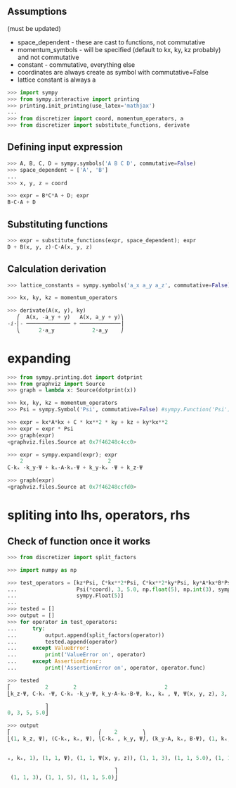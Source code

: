 ## Assumptions
(must be updated)

* space_dependent - these are cast to functions, not commutative
* momentum_symbols - will be specified (default to kx, ky, kz probably) and not commutative
* constant - commutative, everything else
* coordinates are always create as symbol with commutative=False
* lattice constant is always a

```python
>>> import sympy
>>> from sympy.interactive import printing
>>> printing.init_printing(use_latex='mathjax')
...
>>> from discretizer import coord, momentum_operators, a
>>> from discretizer import substitute_functions, derivate
```

## Defining input expression

```python
>>> A, B, C, D = sympy.symbols('A B C D', commutative=False)
>>> space_dependent = ['A', 'B']
...
>>> x, y, z = coord
```

```python
>>> expr = B*C*A + D; expr
B⋅C⋅A + D
```

## Substituting functions

```python
>>> expr = substitute_functions(expr, space_dependent); expr
D + B(x, y, z)⋅C⋅A(x, y, z)
```

## Calculation derivation

```python
>>> lattice_constants = sympy.symbols('a_x a_y a_z', commutative=False)
```

```python
>>> kx, ky, kz = momentum_operators
```

```python
>>> derivate(A(x, y), ky)
   ⎛  A(x, -a_y + y)   A(x, a_y + y)⎞
-ⅈ⋅⎜- ────────────── + ─────────────⎟
   ⎝      2⋅a_y            2⋅a_y    ⎠
```

# expanding

```python
>>> from sympy.printing.dot import dotprint
>>> from graphviz import Source
>>> graph = lambda x: Source(dotprint(x))
```

```python
>>> kx, ky, kz = momentum_operators
>>> Psi = sympy.Symbol('Psi', commutative=False) #sympy.Function('Psi')(*coord)
```

```python
>>> expr = kx*A*kx + C * kx**2 * ky + kz + ky*kx**2
>>> expr = expr * Psi
>>> graph(expr)
<graphviz.files.Source at 0x7f46248c4cc0>
```

```python
>>> expr = sympy.expand(expr); expr
    2                           2          
C⋅kₓ ⋅k_y⋅Ψ + kₓ⋅A⋅kₓ⋅Ψ + k_y⋅kₓ ⋅Ψ + k_z⋅Ψ
```

```python
>>> graph(expr)
<graphviz.files.Source at 0x7f46248ccfd0>
```

# spliting into lhs, operators, rhs

## Check of function once it works

```python
>>> from discretizer import split_factors
```

```python
>>> import numpy as np
```

```python
>>> test_operators = [kz*Psi, C*kx**2*Psi, C*kx**2*ky*Psi, ky*A*kx*B*Psi, kx, kx**2, Psi,
...                   Psi(*coord), 3, 5.0, np.float(5), np.int(3), sympy.Integer(5),
...                   sympy.Float(5)]
...
>>> tested = []
>>> output = []
>>> for operator in test_operators:
...     try:
...         output.append(split_factors(operator))
...         tested.append(operator)
...     except ValueError:
...         print('ValueError on', operator)
...     except AssertionError:
...         print('AssertionError on', operator, operator.func)
```

```python
>>> tested
⎡           2        2                            2                           
⎣k_z⋅Ψ, C⋅kₓ ⋅Ψ, C⋅kₓ ⋅k_y⋅Ψ, k_y⋅A⋅kₓ⋅B⋅Ψ, kₓ, kₓ , Ψ, Ψ(x, y, z), 3, 5.0, 5.

            ⎤
0, 3, 5, 5.0⎦
```

```python
>>> output
⎡                            ⎛    2        ⎞                                  
⎣(1, k_z, Ψ), (C⋅kₓ, kₓ, Ψ), ⎝C⋅kₓ , k_y, Ψ⎠, (k_y⋅A, kₓ, B⋅Ψ), (1, kₓ, 1), (k

                                                                              
ₓ, kₓ, 1), (1, 1, Ψ), (1, 1, Ψ(x, y, z)), (1, 1, 3), (1, 1, 5.0), (1, 1, 5.0),

                                  ⎤
 (1, 1, 3), (1, 1, 5), (1, 1, 5.0)⎦
```

```python

```
